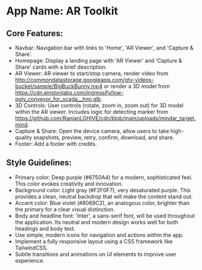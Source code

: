# **App Name**: AR Toolkit

## Core Features:

- Navbar: Navigation bar with links to 'Home', 'AR Viewer', and 'Capture & Share'.
- Homepage: Display a landing page with 'AR Viewer' and 'Capture & Share' cards with a brief description.
- AR Viewer: AR viewer to start/stop camera, render video from http://commondatastorage.googleapis.com/gtv-videos-bucket/sample/BigBuckBunny.mp4 or render a 3D model from https://cdn.einstonlabs.com/ingressify/low-poly_conveyor_for_scada__hmi.glb.
- 3D Controls: User controls (rotate, zoom in, zoom out) for 3D model within the AR viewer. Includes logic for detecting marker from https://github.com/RanjanLGHIVE/cdn/blob/main/uploads/mindar_target.mind.
- Capture & Share: Open the device camera, allow users to take high-quality snapshots, preview, retry, confirm, download, and share.
- Footer: Add a footer with credits.

## Style Guidelines:

- Primary color: Deep purple (#6750A4) for a modern, sophisticated feel. This color evokes creativity and innovation.
- Background color: Light gray (#F2F0F7), very desaturated purple. This provides a clean, neutral backdrop that will make the content stand out.
- Accent color: Blue violet (#8069C2), an analogous color, brighter than the primary for a clear visual distinction.
- Body and headline font: 'Inter', a sans-serif font, will be used throughout the application. Its neutral and modern design works well for both headings and body text.
- Use simple, modern icons for navigation and actions within the app.
- Implement a fully responsive layout using a CSS framework like TailwindCSS.
- Subtle transitions and animations on UI elements to improve user experience.